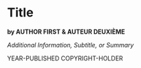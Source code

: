 # Title

**by AUTHOR FIRST & AUTEUR DEUXIÈME**

_Additional Information, Subtitle, or Summary_

YEAR-PUBLISHED
COPYRIGHT-HOLDER